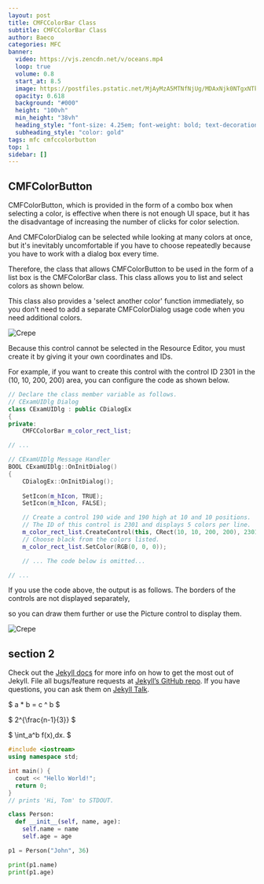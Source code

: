```yaml
---
layout: post
title: CMFCColorBar Class
subtitle: CMFCColorBar Class
author: Baeco
categories: MFC
banner:
  video: https://vjs.zencdn.net/v/oceans.mp4
  loop: true
  volume: 0.8
  start_at: 8.5
  image: https://postfiles.pstatic.net/MjAyMzA5MTNfNjUg/MDAxNjk0NTgxNTkyNzM0.s5FPklQrdyOovFfLzGwAEyZV-9E5m7eDYWuDnFaeUZUg.h5OZdRLLPsXV5QepTRwDB5yX6uMOwKdO60-ah6kZrVcg.PNG.tipsware/KakaoTalk_20230702_175319468.png?type=w966
  opacity: 0.618
  background: "#000"
  height: "100vh"
  min_height: "38vh"
  heading_style: "font-size: 4.25em; font-weight: bold; text-decoration: underline"
  subheading_style: "color: gold"
tags: mfc cmfccolorbutton
top: 1
sidebar: []
---
```


## CMFColorButton

CMFColorButton, which is provided in the form of a combo box when selecting a color, is effective when there is not enough UI space, but it has the disadvantage of increasing the number of clicks for color selection. 

And CMFColorDialog can be selected while looking at many colors at once, but it's inevitably uncomfortable if you have to choose repeatedly because you have to work with a dialog box every time.


Therefore, the class that allows CMFColorButton to be used in the form of a list box is the CMFColorBar class. This class allows you to list and select colors as shown below. 

This class also provides a 'select another color' function immediately, so you don't need to add a separate CMFColorDialog usage code when you need additional colors.


![Crepe](https://mblogvideo-phinf.pstatic.net/MjAyMzA5MTNfNjMg/MDAxNjk0NTc5NTYyNjU3.bRADCjouXO7qM4AyVRFaXp2N0Z_IAWt_TRNtc26jVg0g.IpKedAmi1Oy24CUaUJPPeqvenz3Iiw_CMsDi_z2nxUQg.GIF.tipsware/color_bar1.GIF)


Because this control cannot be selected in the Resource Editor, you must create it by giving it your own coordinates and IDs. 

For example, if you want to create this control with the control ID 2301 in the (10, 10, 200, 200) area, you can configure the code as shown below.

```cpp
// Declare the class member variable as follows.
// CExamUIDlg Dialog
class CExamUIDlg : public CDialogEx
{
private:
    CMFCColorBar m_color_rect_list;

// ...
```

```cpp
// CExamUIDlg Message Handler
BOOL CExamUIDlg::OnInitDialog()
{
    CDialogEx::OnInitDialog();
 
    SetIcon(m_hIcon, TRUE);
    SetIcon(m_hIcon, FALSE);

    // Create a control 190 wide and 190 high at 10 and 10 positions.
    // The ID of this control is 2301 and displays 5 colors per line.
    m_color_rect_list.CreateControl(this, CRect(10, 10, 200, 200), 2301, 5);
    // Choose black from the colors listed.
    m_color_rect_list.SetColor(RGB(0, 0, 0));

    // ... The code below is omitted...

// ...
```

If you use the code above, the output is as follows. The borders of the controls are not displayed separately, 

so you can draw them further or use the Picture control to display them.

![Crepe](https://postfiles.pstatic.net/MjAyMzA5MTNfMTcg/MDAxNjk0NTgwNjg1OTQx.0SfWxJAhCzoHgzKYnphUPAI-kpH89U3KBGWKJSgI2w4g.Zs2czTZU8uLXLn8oSiQRnhNNk4T95Kx2c-ITEhbIxmAg.PNG.tipsware/20230913_135119_546.png)



## section 2

Check out the [Jekyll docs][jekyll-docs] for more info on how to get the most out of Jekyll. File all bugs/feature requests at [Jekyll’s GitHub repo][jekyll-gh]. If you have questions, you can ask them on [Jekyll Talk][jekyll-talk].

[jekyll-docs]: https://jekyllrb.com/docs/home
[jekyll-gh]: https://github.com/jekyll/jekyll
[jekyll-talk]: https://talk.jekyllrb.com/

$ a \* b = c ^ b $

$ 2^{\frac{n-1}{3}} $

$ \int_a^b f(x)\,dx. $

```cpp
#include <iostream>
using namespace std;

int main() {
  cout << "Hello World!";
  return 0;
}
// prints 'Hi, Tom' to STDOUT.
```

```python
class Person:
  def __init__(self, name, age):
    self.name = name
    self.age = age

p1 = Person("John", 36)

print(p1.name)
print(p1.age)
```
